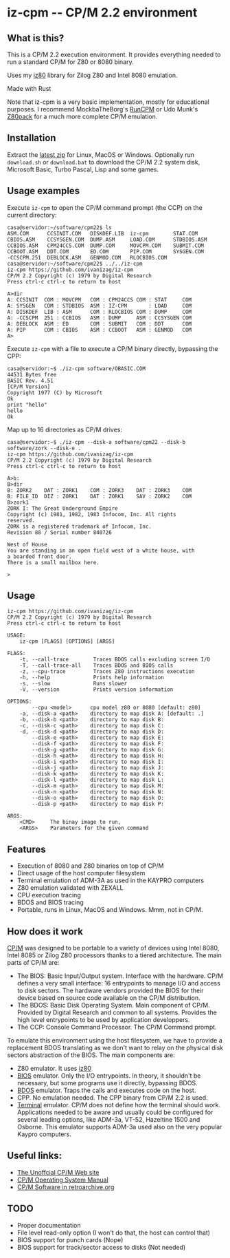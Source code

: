 # iz-cpm -- CP/M 2.2 environment

## What is this?

This is a CP/M 2.2 execution environment. It provides everything needed to run a standard CP/M for Z80 or 8080 binary.

Uses my [iz80](https://github.com/ivanizag/iz80) library for Zilog Z80 and Intel 8080 emulation.

Made with Rust

Note that iz-cpm is a very basic implementation, mostly for educational purposes. I recommend MockbaTheBorg's [RunCPM](https://github.com/MockbaTheBorg/RunCPM) or Udo Munk's [Z80pack](https://github.com/udo-munk/z80pack/blob/master/doc/README-cpm.txt) for a much more complete CP/M emulation. 

## Installation
Extract the [latest zip](https://github.com/ivanizag/iz-cpm/releases) for Linux, MacOS or Windows. Optionally run `download.sh` or `download.bat`  to download the CP/M 2.2 system disk, Microsoft Basic, Turbo Pascal, Lisp and some games.

## Usage examples

Execute `iz-cpm` to open the CP/M command prompt (the CCP) on the current directory:
```console
casa@servidor:~/software/cpm22$ ls
ASM.COM      CCSINIT.COM   DISKDEF.LIB  iz-cpm        STAT.COM
CBIOS.ASM    CCSYSGEN.COM  DUMP.ASM     LOAD.COM      STDBIOS.ASM
CCBIOS.ASM   CPM24CCS.COM  DUMP.COM     MOVCPM.COM    SUBMIT.COM
CCBOOT.ASM   DDT.COM       ED.COM       PIP.COM       SYSGEN.COM
-CCSCPM.251  DEBLOCK.ASM   GENMOD.COM   RLOCBIOS.COM
casa@servidor:~/software/cpm22$ ../../iz-cpm 
iz-cpm https://github.com/ivanizag/iz-cpm
CP/M 2.2 Copyright (c) 1979 by Digital Research
Press ctrl-c ctrl-c to return to host

A>dir
A: CCSINIT  COM : MOVCPM   COM : CPM24CCS COM : STAT     COM
A: SYSGEN   COM : STDBIOS  ASM : IZ-CPM       : LOAD     COM
A: DISKDEF  LIB : ASM      COM : RLOCBIOS COM : DUMP     COM
A: -CCSCPM  251 : CCBIOS   ASM : DUMP     ASM : CCSYSGEN COM
A: DEBLOCK  ASM : ED       COM : SUBMIT   COM : DDT      COM
A: PIP      COM : CBIOS    ASM : CCBOOT   ASM : GENMOD   COM
A>
```

Execute `iz-cpm` with a file to execute a CP/M binary directly, bypassing the CPP:
```console
casa@servidor:~$ ./iz-cpm software/OBASIC.COM 
44531 Bytes free
BASIC Rev. 4.51
[CP/M Version]
Copyright 1977 (C) by Microsoft
Ok
print "hello"
hello
Ok

```

Map up to 16 directories as CP/M drives:
```console
casa@servidor:~$ ./iz-cpm --disk-a software/cpm22 --disk-b software/zork --disk-e .
iz-cpm https://github.com/ivanizag/iz-cpm
CP/M 2.2 Copyright (c) 1979 by Digital Research
Press ctrl-c ctrl-c to return to host

A>b:
B>dir
B: ZORK2    DAT : ZORK1    COM : ZORK3    DAT : ZORK3    COM
B: FILE_ID  DIZ : ZORK1    DAT : ZORK1    SAV : ZORK2    COM
B>zork1
ZORK I: The Great Underground Empire
Copyright (c) 1981, 1982, 1983 Infocom, Inc. All rights
reserved.
ZORK is a registered trademark of Infocom, Inc.
Revision 88 / Serial number 840726

West of House
You are standing in an open field west of a white house, with
a boarded front door.
There is a small mailbox here.

>
```

## Usage
```
iz-cpm https://github.com/ivanizag/iz-cpm
CP/M 2.2 Copyright (c) 1979 by Digital Research
Press ctrl-c ctrl-c to return to host 

USAGE:
    iz-cpm [FLAGS] [OPTIONS] [ARGS]

FLAGS:
    -t, --call-trace        Traces BDOS calls excluding screen I/O
    -T, --call-trace-all    Traces BDOS and BIOS calls
    -z, --cpu-trace         Traces Z80 instructions execution
    -h, --help              Prints help information
    -s, --slow              Runs slower
    -V, --version           Prints version information

OPTIONS:
        --cpu <model>      cpu model z80 or 8080 [default: z80]
    -a, --disk-a <path>    directory to map disk A: [default: .]
    -b, --disk-b <path>    directory to map disk B:
    -c, --disk-c <path>    directory to map disk C:
    -d, --disk-d <path>    directory to map disk D:
        --disk-e <path>    directory to map disk E:
        --disk-f <path>    directory to map disk F:
        --disk-g <path>    directory to map disk G:
        --disk-h <path>    directory to map disk H:
        --disk-i <path>    directory to map disk I:
        --disk-j <path>    directory to map disk J:
        --disk-k <path>    directory to map disk K:
        --disk-l <path>    directory to map disk L:
        --disk-m <path>    directory to map disk M:
        --disk-n <path>    directory to map disk N:
        --disk-o <path>    directory to map disk O:
        --disk-p <path>    directory to map disk P:

ARGS:
    <CMD>     The binay image to run, 
    <ARGS>    Parameters for the given command
```

## Features

- Execution of 8080 and Z80 binaries on top of CP/M
- Direct usage of the host computer filesystem
- Terminal emulation of ADM-3A as used in the KAYPRO computers
- Z80 emulation validated with ZEXALL
- CPU execution tracing
- BDOS and BIOS tracing
- Portable, runs in Linux, MacOS and Windows. Mmm, not in CP/M.

## How does it work

[CP/M](https://en.wikipedia.org/wiki/CP/M) was designed to be portable to a variety of devices using Intel 8080, Intel 8085 or Zilog Z80 processors thanks to a tiered architecture. The main parts of CP/M are:

- The BIOS: Basic Input/Output system. Interface with the hardware. CP/M defines a very small interface: 16 entrypoints to manage I/O and access to disk sectors. The hardware vendors provided the BIOS for their device based on source code available on the CP/M distribution.
- The BDOS: Basic Disk Operating System. Main component of CP/M. Provided by Digital Research and common to all systems. Provides the high level entrypoints to be used by application developpers.
- The CCP: Console Command Processor. The CP/M Command prompt.

To emulate this environment using the host filesystem, we have to provide a replacement BDOS translating as we don't want to relay on the physical disk sectors abstraction of the BIOS. The main components are:

- Z80 emulator. It uses [iz80](https://github.com/ivanizag/iz80)
- [BIOS](src/bios.rs) emulator. Only the I/O entrypoints. In theory, it shouldn't be necessary, but some programs use it directly, bypassing BDOS.
- [BDOS](src/bdos.rs) emulator. Traps the calls and executes code on the  host.
- CPP. No emulation needed. The CPP binary from CP/M 2.2 is used.
- [Terminal](src/terminal.rs) emulator. CP/M does not define how the terminal should work. Applications needed to be aware and usually could be configured for several leading options, like ADM-3a, VT-52, Hazeltine 1500 and Osborne. This emulator supports ADM-3a used also on the very popular Kaypro computers.

## Useful links:

- [The Unoffcial CP/M Web site](http://www.cpm.z80.de/)
- [CP/M Operating System Manual](http://www.gaby.de/cpm/manuals/archive/cpm22htm/)
- [CP/M Software in retroarchive.org](http://www.retroarchive.org/cpm/)

## TODO
- Proper documentation
- File level read-only option (I won't do that, the host can control that)
- BIOS support for punch cards (Nope)
- BIOS support for track/sector access to disks (Not needed)
